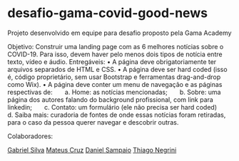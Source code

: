 # desafio-gama-covid-good-news
Projeto desenvolvido em equipe para desafio proposto pela Gama Academy 

Objetivo: Construir uma landing page com as 6 melhores notícias sobre o COVID-19. Para isso, devem haver pelo menos dois tipos de notícia entre texto, vídeo e áudio.
Entregáveis:
• 
A página deve obrigatoriamente ter arquivos separados de HTML e CSS.
• 
A página deve ser hard coded (isso é, código proprietário, sem usar Bootstrap e ferramentas drag-and-drop como Wix).
• 
A página deve conter um menu de navegação e as páginas respectivas de:
      a. Home: as notícias mencionadas;
      b. Sobre: uma página dos autores  falando do background profissional, com link para linkedin;
      c. Contato: um formulário (ele não precisa ser hard coded)
      d. Saiba mais: curadoria de fontes de onde essas notícias foram retiradas, para o caso da pessoa querer navegar e descobrir outras.

Colaboradores:

[Gabriel Silva](https://github.com/gabriel-oxx)
[Mateus Cruz](https://github.com/mateussc2000)
[Daniel Sampaio](https://github.com/sampaio95)
[Thiago Negrini](https://github.com/ThiagoNegrini/gama-no-github)
